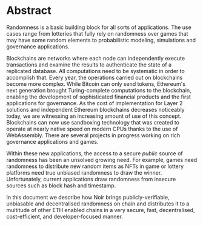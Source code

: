 # Abstract

Randomness is a basic building block for all sorts of applications.
The use cases range from lotteries that fully rely on randomness over games that may have some random elements to probabilistic modeling, simulations and governance applications.

Blockchains are networks where each node can independently execute transactions and examine the results to authenticate the state of a replicated database. All computations need to be systematic in order to accomplish that. Every year, the operations carried out on blockchains become more complex. While Bitcoin can only send tokens, Ethereum's next generation brought Turing-complete computations to the blockchain, enabling the development of sophisticated financial products and the first applications for governance. As the cost of implementation for Layer 2 solutions and independent Ethereum blockchains decreases noticeably today, we are witnessing an increasing amount of use of this concept. Blockchains can now use sandboxing technology that was created to operate at nearly native speed on modern CPUs thanks to the use of WebAssembly. There are several projects in progress working on rich governance applications and games.

Within these new applications, the access to a secure _public_ source of
randomness has been an unsolved growing need. For example, games need randomness
to distribute new random items as NFTs in game or lottery platforms need true
unbiased randomness to draw the winner. Unfortunately, current applications draw
randomness from insecure sources such as block hash and timestamp.

In this document we describe how Noir brings publicly-verifiable, unbiasable and decentralised randomness on chain and distributes it to a multitude of other ETH enabled chains in a very secure, fast, decentralised, cost-efficient, and developer-focused manner.


